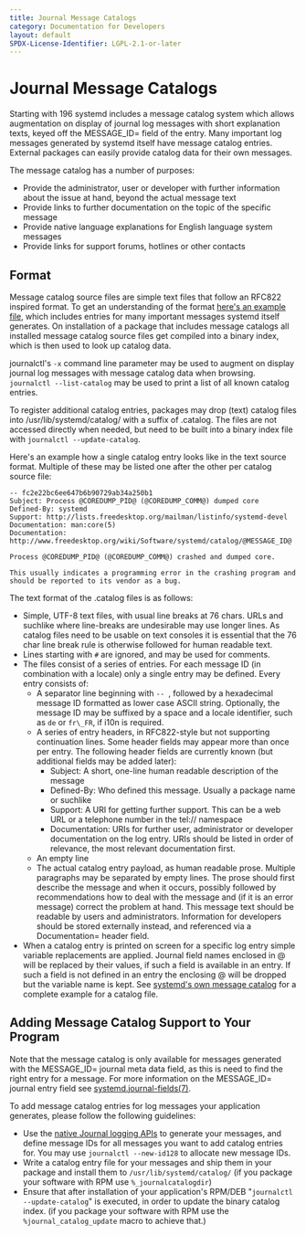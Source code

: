 ```yaml
---
title: Journal Message Catalogs
category: Documentation for Developers
layout: default
SPDX-License-Identifier: LGPL-2.1-or-later
---
```


# Journal Message Catalogs

Starting with 196 systemd includes a message catalog system which allows augmentation on display of journal log messages with short explanation texts, keyed off the MESSAGE\_ID= field of the entry. Many important log messages generated by systemd itself have message catalog entries. External packages can easily provide catalog data for their own messages.

The message catalog has a number of purposes:

* Provide the administrator, user or developer with further information about the issue at hand, beyond the actual message text
* Provide links to further documentation on the topic of the specific message
* Provide native language explanations for English language system messages
* Provide links for support forums, hotlines or other contacts

## Format

Message catalog source files are simple text files that follow an RFC822 inspired format. To get an understanding of the format [here's an example file](http://cgit.freedesktop.org/systemd/systemd/plain/catalog/systemd.catalog), which includes entries for many important messages systemd itself generates. On installation of a package that includes message catalogs all installed message catalog source files get compiled into a binary index, which is then used to look up catalog data.

journalctl's `-x` command line parameter may be used to augment on display journal log messages with message catalog data when browsing. `journalctl --list-catalog` may be used to print a list of all known catalog entries.

To register additional catalog entries, packages may drop (text) catalog files into /usr/lib/systemd/catalog/ with a suffix of .catalog. The files are not accessed directly when needed, but need to be built into a binary index file with `journalctl --update-catalog`.

Here's an example how a single catalog entry looks like in the text source format. Multiple of these may be listed one after the other per catalog source file:

```
-- fc2e22bc6ee647b6b90729ab34a250b1
Subject: Process @COREDUMP_PID@ (@COREDUMP_COMM@) dumped core
Defined-By: systemd
Support: http://lists.freedesktop.org/mailman/listinfo/systemd-devel
Documentation: man:core(5)
Documentation: http://www.freedesktop.org/wiki/Software/systemd/catalog/@MESSAGE_ID@

Process @COREDUMP_PID@ (@COREDUMP_COMM@) crashed and dumped core.

This usually indicates a programming error in the crashing program and
should be reported to its vendor as a bug.
```


The text format of the .catalog files is as follows:

* Simple, UTF-8 text files, with usual line breaks at 76 chars. URLs and suchlike where line-breaks are undesirable may use longer lines. As catalog files need to be usable on text consoles it is essential that the 76 char line break rule is otherwise followed for human readable text.
* Lines starting with `#` are ignored, and may be used for comments.
* The files consist of a series of entries. For each message ID (in combination with a locale) only a single entry may be defined. Every entry consists of:
    * A separator line beginning with `-- `, followed by a hexadecimal message ID formatted as lower case ASCII string. Optionally, the message ID may be suffixed by a space and a locale identifier, such as `de` or `fr\_FR`, if i10n is required.
    * A series of entry headers, in RFC822-style but not supporting continuation lines. Some header fields may appear more than once per entry. The following header fields are currently known (but additional fields may be added later):
        * Subject: A short, one-line human readable description of the message
        * Defined-By: Who defined this message. Usually a package name or suchlike
        * Support: A URI for getting further support. This can be a web URL or a telephone number in the tel:// namespace
        * Documentation: URIs for further user, administrator or developer documentation on the log entry. URIs should be listed in order of relevance, the most relevant documentation first.
    * An empty line
    * The actual catalog entry payload, as human readable prose. Multiple paragraphs may be separated by empty lines. The prose should first describe the message and when it occurs, possibly followed by recommendations how to deal with the message and (if it is an error message) correct the problem at hand. This message text should be readable by users and administrators. Information for developers should be stored externally instead, and referenced via a Documentation= header field.
* When a catalog entry is printed on screen for a specific log entry simple variable replacements are applied. Journal field names enclosed in @ will be replaced by their values, if such a field is available in an entry. If such a field is not defined in an entry the enclosing @ will be dropped but the variable name is kept. See [systemd's own message catalog](http://cgit.freedesktop.org/systemd/systemd/plain/catalog/systemd.catalog) for a complete example for a catalog file.

## Adding Message Catalog Support to Your Program

Note that the message catalog is only available for messages generated with the MESSAGE\_ID= journal meta data field, as this is need to find the right entry for a message. For more information on the MESSAGE\_ID= journal entry field see [systemd.journal-fields(7)](http://www.freedesktop.org/software/systemd/man/systemd.journal-fields.html).

To add message catalog entries for log messages your application generates, please follow the following guidelines:

* Use the [native Journal logging APIs](http://0pointer.de/blog/projects/journal-submit.html) to generate your messages, and define message IDs for all messages you want to add catalog entries for. You may use `journalctl --new-id128` to allocate new message IDs.
* Write a catalog entry file for your messages and ship them in your package and install them to `/usr/lib/systemd/catalog/` (if you package your software with RPM use `%_journalcatalogdir`)
* Ensure that after installation of your application's RPM/DEB "`journalctl --update-catalog`" is executed, in order to update the binary catalog index. (if you package your software with RPM use the `%journal_catalog_update` macro to achieve that.)
